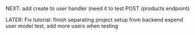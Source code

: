 NEXT:
add create to user handler (need it to test POST /products endpoint)


LATER:
Fix tutorial: finish separating project setup from backend
expend user model test, add more users when testing
